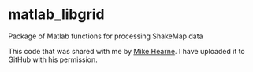 # matlab_libgrid
Package of Matlab functions for processing ShakeMap data

This code that was shared with me by [Mike Hearne](https://github.com/mhearne-usgs). I have uploaded it to GitHub with his permission.
